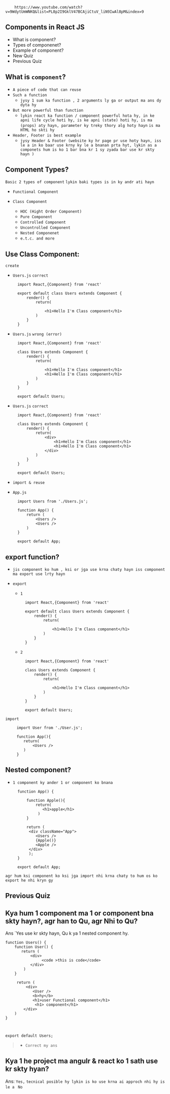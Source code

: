         https://www.youtube.com/watch?v=9WdytUmWNKQ&list=PL8p2I9GklV47BCAjiCtuV_liN9IwAl8pM&index=9


## Components in React JS

* What is component?
* Types of componenet?
* Example of component?
* New Quiz 
* Previous Quiz

## What is `component`?
* `A piece of code that can reuse`
* `Such a function`
  * `jysy 1 sum ka function , 2 arguments ly ga or output ma ans dy dyta hy`
* `But more powerful than function`
   * `lykin react ka function / component powerful hota hy, in ke apni life cycle hoti hy, is ke apni (state) hoti hy, is ma (props) aty hayn, parameter ky treky thory alg hoty hayn` `is ma HTML ho skti hy`
*  `Header, Footer is best example`
   * `jysy Header & Footer (website ky hr page pr use hoty hayn, iss le a in ko baar use krny ky le a bnanan prta hyt, lykin as a componets hum is ko 1 bar bna kr 1 sy zyada bar use kr skty hayn )` 

## Component Types?

`Basic 2 types of component` `lykin baki types is in ky andr ati hayn`

* `Functional Component`
* `Class Component`

  * `HOC (Hight Order Component)`
  * `Pure Component`
  * `Controlled Component`
  * `Uncontrolled Component`
  * `Nested Componenet`
  * `e.t.c. and more`

## Use Class Component:
`create`
* `Users.js`
`correct`

        import React,{Component} from 'react'

        export default class Users extends Component {
            render() {
                return(

                    <h1>Hello I'm Class component</h1>
                )
            }
        }   



* `Users.js`
`wrong (error)`


        import React,{Component} from 'react'

        class Users extends Component {
            render() {
                return(

                    <h1>Hello I'm Class component</h1>
                    <h1>Hello I'm Class component</h1>
                )
            }
        }   

        export default Users;

* `Users.js`
`correct`


        import React,{Component} from 'react'

        class Users extends Component {
            render() {
                return(
                    <div>
                        <h1>Hello I'm Class component</h1>
                        <h1>Hello I'm Class component</h1>
                    </div>
                )
            }
        }   

        export default Users;


* `import & reuse`
* `App.js`

       
        import Users from './Users.js';

        function App() {
            return (
                <Users />
                <Users />
            )
        }

        export default App;


## export function?

* `jis component ko hum , ksi or jga use krna chaty hayn iss component ma export use lrty hayn`

* `export`
    * `1`
    
            import React,{Component} from 'react'

            export default class Users extends Component {
                render() {
                    return( 

                        <h1>Hello I'm Class component</h1>
                    )
                }
            }   
 
    
    * `2`

            import React,{Component} from 'react'

            class Users extends Component {
                render() {
                    return( 

                        <h1>Hello I'm Class component</h1>
                    )
                }
            }   
 
            export default Users;  
 


`import`

         import User from './User.js';

         function App(){
            return(
                <Users />
            )
         }

## Nested component?
* `1 component ky ander 1 or component ko bnana `


        function App() {

            function Apple(){
                return(
                   <h1>apple</h1>
                 )
            }

            return (
             <div className="App">
                <Users />
                {Apple()}
                <Apple />
             </div>
             );
        }

        export default App;
  
 

`agr hum ksi component ko ksi jga import nhi krna chaty to hum os ko export he nhi kryn gy`


##
## Previous Quiz
## Kya hum 1 component ma 1 or component bna skty hayn?, agr han to Qu, agr Nhi to Qu?

Ans `Yes use kr skty hayn, Qu k ya 1 nested component hy.

    function Users() {
        function User() {
           return (
               <div>
                    <code >this is code</code>
               </div>
            )
        }

         return (
             <div>
                <User />
                <b>hy</b>
                <h1>user Functional component</h1>
                 <h1> component</h1>
            </div>
        )
    }

    

    export default Users; 

> * `Correct my ans`


##
## Kya 1 he project ma angulr & react ko 1 sath use kr skty hyan?
Ans: `Yes,` `tecnical posible hy lykin is ko use krna ai approch nhi hy is le a ` `No`


